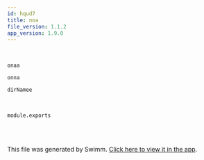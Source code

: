 ```yaml
---
id: hqud7
title: noa
file_version: 1.1.2
app_version: 1.9.0
---
```


<br/>

`onaa`<swm-token data-swm-token=":docs/noa_auto_aync:1:2:2:`dana onaa faba ground control  hey noaaa dana onna faba ground control }`"/>

`onna`<swm-token data-swm-token=":docs/noa_auto_aync:1:16:16:`dana onaa faba ground control  hey noaaa dana onna faba ground control }`"/>

`dirNamee`<swm-token data-swm-token=":sidebars.js:14:16:16:`  tutorialSidebar: [{type: &#39;autogenerated&#39;, rb  dirNamee: &#39;.&#39;}],`"/>

<br/>

`module.exports`<swm-token data-swm-token=":babel.config.js:1:-1:-1:`module.exports = {`"/>

<br/>

<br/>

This file was generated by Swimm. [Click here to view it in the app](http://localhost:5000/repos/Z2l0aHViJTNBJTNBTm9hUmVwbyUzQSUzQU5vYW96ZXI=/docs/hqud7).
